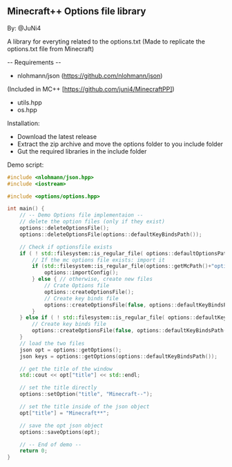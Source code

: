 ## Minecraft++ Options file library
By: @JuNi4

A library for everyting related to the options.txt (Made to replicate the options.txt file from Minecraft)

-- Requirements --
  - nlohmann/json (https://github.com/nlohmann/json)

 (Included in MC++ [https://github.com/juni4/MinecraftPP])
  - utils.hpp
  - os.hpp
  
Installation:
- Download the latest release
- Extract the zip archive and move the options folder to you include folder
- Gut the required libraries in the include folder

Demo script:
```cpp
#include <nlohmann/json.hpp>
#include <iostream>

#include <options/options.hpp>

int main() {
    // -- Demo Options file implementaion --
    // delete the option files (only if they exist)
    options::deleteOptionsFile();
    options::deleteOptionsFile(options::defaultKeyBindsPath());

    // Check if optionsfile exists
    if ( ! std::filesystem::is_regular_file( options::defaultOptionsPath() )) {
        // If the mc options file exists: import it
        if (std::filesystem::is_regular_file(options::getMcPath()+"options.txt")) {
            options::importConfig();
        } else { // otherwise, create new files
            // Crate Options file
            options::createOptionsFile();
            // Create key binds file
            options::createOptionsFile(false, options::defaultKeyBindsPath(), options::defaultKeyBindStruct);
        }
    } else if ( ! std::filesystem::is_regular_file( options::defaultKeyBindsPath() ) ) {
        // Create key binds file
        options::createOptionsFile(false, options::defaultKeyBindsPath(), options::defaultKeyBindStruct);
    }
    // load the two files
    json opt = options::getOptions();
    json keys = options::getOptions(options::defaultKeyBindsPath());

    // get the title of the window
    std::cout << opt["title"] << std::endl;

    // set the title directly
    options::setOption("title", "Minecraft--");

    // set the title inside of the json object
    opt["title"] = "Minecraft**";

    // save the opt json object
    options::saveOptions(opt);

    // -- End of demo --
    return 0;
}
```
